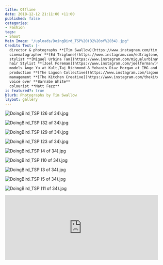 ```yaml
---
title: Offline
date: 2018-12-12 21:11:00 +11:00
published: false
categories:
- Fashion
tags:
- Shoot
Main Image: "/uploads/DoingBird_TSP%20(32%20of%2034).jpg"
Credits Text: |-
  director & photographs **[Tim Swallow](https://www.instagram.com/tim_swallow_photo/)**
  cinematographer **[Ed Triglone](https://www.instagram.com/edtriglone/)**
  stylist **[Miguel Urbina Tan](https://www.instagram.com/miguelurbinatan/)**
  hair Stylist **[Joel Foreman](https://www.instagram.com/joelforman/)** at **[Lion Artist Management](https://www.instagram.com/lionartistmanagement/)**
  models Ange Yu at Kult,Taj Richmond & Yohanis Diaz Morgan at IMG and Elisabeth Lucasse at Priscillas
  production **[The Lagoon Collective](https://www.instagram.com/lagoon_collective/)**
  management **[The Kitchen Creative](https://www.instagram.com/thekitchencreative/)**
  voice over **Barnabe White**
  colourist **Matt Fezz**
is featured?: true
blurb: Photographs by Tim Swallow
layout: gallery
---
```


![DoingBird_TSP (26 of 34).jpg](/uploads/DoingBird_TSP%20(26%20of%2034).jpg)

![DoingBird_TSP (32 of 34).jpg](/uploads/DoingBird_TSP%20(32%20of%2034).jpg)

![DoingBird_TSP (29 of 34).jpg](/uploads/DoingBird_TSP%20(29%20of%2034).jpg)

![DoingBird_TSP (23 of 34).jpg](/uploads/DoingBird_TSP%20(23%20of%2034).jpg)

![DoingBird_TSP (4 of 34).jpg](/uploads/DoingBird_TSP%20(4%20of%2034).jpg)

![DoingBird_TSP (10 of 34).jpg](/uploads/DoingBird_TSP%20(10%20of%2034).jpg)

![DoingBird_TSP (3 of 34).jpg](/uploads/DoingBird_TSP%20(3%20of%2034).jpg)

![DoingBird_TSP (5 of 34).jpg](/uploads/DoingBird_TSP%20(5%20of%2034).jpg)

![DoingBird_TSP (11 of 34).jpg](/uploads/DoingBird_TSP%20(11%20of%2034).jpg)

<div style="padding:42.5% 0 0 0;position:relative;"><iframe src="https://player.vimeo.com/video/307217271?title=0&byline=0&portrait=0" style="position:absolute;top:0;left:0;width:100%;height:100%;" frameborder="0" webkitallowfullscreen mozallowfullscreen allowfullscreen></iframe></div><script src="https://player.vimeo.com/api/player.js"></script>